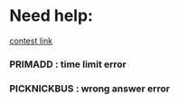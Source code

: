 # Need help:
[contest link](https://www.codechef.com/CCMB2022?itm_campaign=contest_listing)
### PRIMADD : time limit error
### PICKNICKBUS : wrong answer error 
